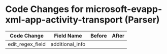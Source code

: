 # Code Changes for microsoft-evapp-xml-app-activity-transport (Parser)

| Code Change | Field Name | Before | After |
|-------------|------------|--------|-------|
| edit_regex_field | additional_info |  |  |